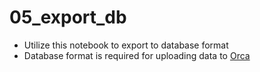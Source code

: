 # 05_export_db

- Utilize this notebook to export to database format 
- Database format is required for uploading data to [Orca](https://github.com/cirlabs/orca-app#requirements)
